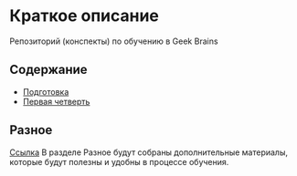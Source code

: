 # Краткое описание
Репозиторий (конспекты) по обучению в Geek Brains

## Содержание

* [Подготовка](00-preparation/README.md)
* [Первая четверть](01-quarter/README.md)

## Разное
[Ссылка](./999%20-%20%D0%A0%D0%B0%D0%B7%D0%BD%D0%BE%D0%B5/README.md)
В разделе Разное будут собраны дополнительные материалы, которые будут полезны и удобны в процессе обучения. 